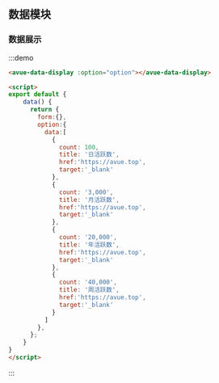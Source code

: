 <script>
export default {
    data() {
      return {
        form:{},
        option:{
          data:[
            {
              count: 100,
              title: '日活跃数',
              href:'https://avue.top',
              target:'_blank'
            },
            {
              count: '3,000',
              title: '月活跃数',
              href:'https://avue.top',
              target:'_blank'
            },
            {
              count: '20,000',
              title: '年活跃数',
              href:'https://avue.top',
              target:'_blank'
            },
            {
              count: '40,000',
              title: '周活跃数',
              href:'https://avue.top',
              target:'_blank'
            }
          ]
        },
      };
    }
}
</script>
<style>

</style>

## 数据模块



### 数据展示


:::demo  
```html
<avue-data-display :option="option"></avue-data-display>

<script>
export default {
    data() {
      return {
        form:{},
        option:{
          data:[
            {
              count: 100,
              title: '日活跃数',
              href:'https://avue.top',
              target:'_blank'
            },
            {
              count: '3,000',
              title: '月活跃数',
              href:'https://avue.top',
              target:'_blank'
            },
            {
              count: '20,000',
              title: '年活跃数',
              href:'https://avue.top',
              target:'_blank'
            },
            {
              count: '40,000',
              title: '周活跃数',
              href:'https://avue.top',
              target:'_blank'
            }
          ]
        },
      };
    }
}
</script>
```
:::